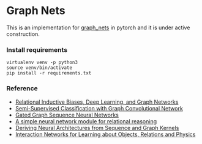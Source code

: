 # Graph Nets
This is an implementation for [graph_nets](https://github.com/deepmind/graph_nets) in pytorch and it is under active construction.

### Install requirements
```
virtualenv venv -p python3
source venv/bin/activate
pip install -r requirements.txt
```

### Reference
* [Relational Inductive Biases, Deep Learning, and Graph Networks](https://arxiv.org/abs/1806.01261)
* [Semi-Supervised Classification with Graph Convolutional Network](https://arxiv.org/abs/1609.02907)
* [Gated Graph Sequence Neural Networks](https://arxiv.org/abs/1511.05493)
* [A simple neural network module for relational reasoning](https://arxiv.org/abs/1706.01427)
* [Deriving Neural Architectures from Sequence and Graph Kernels](https://arxiv.org/abs/1705.09037)
* [Interaction Networks for Learning about Objects, Relations and Physics](https://arxiv.org/pdf/1612.00222.pdf)
